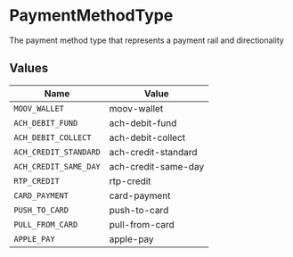 # PaymentMethodType

The payment method type that represents a payment rail and directionality


## Values

| Name                  | Value                 |
| --------------------- | --------------------- |
| `MOOV_WALLET`         | moov-wallet           |
| `ACH_DEBIT_FUND`      | ach-debit-fund        |
| `ACH_DEBIT_COLLECT`   | ach-debit-collect     |
| `ACH_CREDIT_STANDARD` | ach-credit-standard   |
| `ACH_CREDIT_SAME_DAY` | ach-credit-same-day   |
| `RTP_CREDIT`          | rtp-credit            |
| `CARD_PAYMENT`        | card-payment          |
| `PUSH_TO_CARD`        | push-to-card          |
| `PULL_FROM_CARD`      | pull-from-card        |
| `APPLE_PAY`           | apple-pay             |